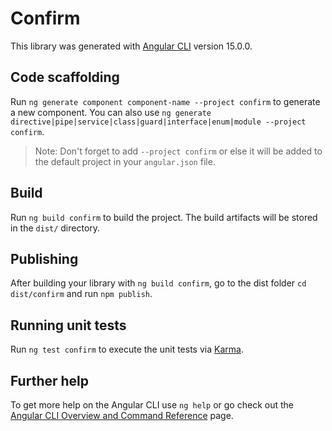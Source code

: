 # Confirm

This library was generated with [Angular CLI](https://github.com/angular/angular-cli) version 15.0.0.

## Code scaffolding

Run `ng generate component component-name --project confirm` to generate a new component. You can also use `ng generate directive|pipe|service|class|guard|interface|enum|module --project confirm`.
> Note: Don't forget to add `--project confirm` or else it will be added to the default project in your `angular.json` file. 

## Build

Run `ng build confirm` to build the project. The build artifacts will be stored in the `dist/` directory.

## Publishing

After building your library with `ng build confirm`, go to the dist folder `cd dist/confirm` and run `npm publish`.

## Running unit tests

Run `ng test confirm` to execute the unit tests via [Karma](https://karma-runner.github.io).

## Further help

To get more help on the Angular CLI use `ng help` or go check out the [Angular CLI Overview and Command Reference](https://angular.io/cli) page.
